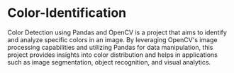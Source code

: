 # Color-Identification

Color Detection using Pandas and OpenCV is a project that aims to identify and
analyze specific colors in an image. By leveraging OpenCV's image processing
capabilities and utilizing Pandas for data manipulation, this project provides insights
into color distribution and helps in applications such as image segmentation, object
recognition, and visual analytics.

